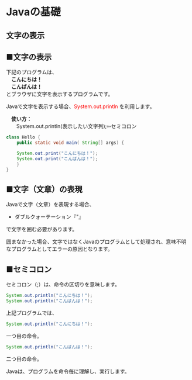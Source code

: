 # Javaの基礎
## 文字の表示

## ■文字の表示
下記のプログラムは、  
　**こんにちは！**  
　**こんばんは！**  
とブラウザに文字を表示するプログラムです。

Javaで文字を表示する場合、<font color="red">System.out.println</font> を利用します。

　**使い方：**  
　　System.out.println(表示したい文字列);⇦セミコロン

```java
class Hello {
    public static void main( String[] args) {

	System.out.print("こんにちは！");
	System.out.print("こんばんは！");
    }
}

```

## ■文字（文章）の表現

Javaで文字（文章）を表現する場合、

* ダブルクォーテーション『"』

で文字を囲む必要があります。

囲まなかった場合、文字ではなくJavaのプログラムとして処理され、意味不明なプログラムとしてエラーの原因となります。

## ■セミコロン
セミコロン（;）は、命令の区切りを意味します。

```java
System.out.println("こんにちは！");
System.out.println("こんばんは！");
```
上記プログラムでは、

```java
System.out.println("こんにちは！");
```

一つ目の命令。

```java
System.out.println("こんばんは！");
```
二つ目の命令。

Javaは、プログラムを命令毎に理解し、実行します。
